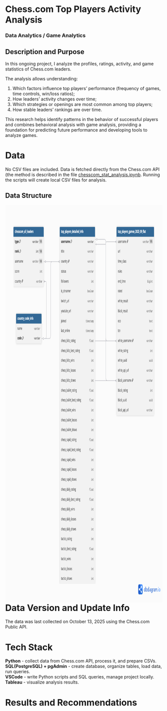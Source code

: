 # Chess.com Top Players Activity Analysis
### Data Analytics / Game Analytics

## Description and Purpose
In this ongoing project, I analyze the profiles, ratings, activity, and game statistics of Chess.com leaders.

The analysis allows understanding:  
1. Which factors influence top players’ performance (frequency of games, time controls, win/loss ratios);
2. How leaders’ activity changes over time;
3. Which strategies or openings are most common among top players;
4. How stable leaders’ rankings are over time.

This research helps identify patterns in the behavior of successful players and combines behavioral analysis with game analysis, providing a foundation for predicting future performance and developing tools to analyze games.

# Data
No CSV files are included. Data is fetched directly from the Chess.com API (the method is described in the file [chesscom_stat_analysis.ipynb](https://github.com/OlhaHaidash/data_analysis_pet_projects/blob/main/chesscom_data_analysis/chesscom_stat_analysis.ipynb). Running the scripts will create local CSV files for analysis.

## Data Structure

<img align="left" width="1153" height="1272" src="https://github.com/OlhaHaidash/chesscom_data_analysis/blob/main/chesscom_schema.png">


# Data Version and Update Info
The data was last collected on October 13, 2025 using the Chess.com Public API.

# Tech Stack
**Python** - collect data from Chess.com API, process it, and prepare CSVs.  
**SQL(PostgreSQL) + pgAdmin** - create database, organize tables, load data, run queries.  
**VSCode** - write Python scripts and SQL queries, manage project locally.  
**Tableau** - visualize analysis results.

# Results and Recommendations

